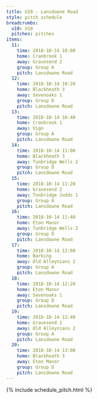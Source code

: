 ```yaml
---
title: U10 - Lansdowne Road
style: pitch_schedule
breadcrumbs:
  u10: U10
  pitches: pitches
items:
  11:
    time: 2018-10-14 10:00
    home: Cranbrook 1
    away: Gravesend 2
    group: Group A
    pitch: Lansdowne Road
  12:
    time: 2018-10-14 10:20
    home: Blackheath 3
    away: Sevenoaks 1
    group: Group D
    pitch: Lansdowne Road
  13:
    time: 2018-10-14 10:40
    home: Cranbrook 1
    away: Vigo
    group: Group A
    pitch: Lansdowne Road
  14:
    time: 2018-10-14 11:00
    home: Blackheath 3
    away: Tunbridge Wells 2
    group: Group D
    pitch: Lansdowne Road
  15:
    time: 2018-10-14 11:20
    home: Gravesend 2
    away: Tonbridge Judds 1
    group: Group A
    pitch: Lansdowne Road
  16:
    time: 2018-10-14 11:40
    home: Eton Manor
    away: Tunbridge Wells 2
    group: Group D
    pitch: Lansdowne Road
  17:
    time: 2018-10-14 12:00
    home: Barking
    away: Old Alleynians 2
    group: Group A
    pitch: Lansdowne Road
  18:
    time: 2018-10-14 12:20
    home: Eton Manor
    away: Sevenoaks 1
    group: Group D
    pitch: Lansdowne Road
  19:
    time: 2018-10-14 12:40
    home: Gravesend 2
    away: Old Alleynians 2
    group: Group A
    pitch: Lansdowne Road
  20:
    time: 2018-10-14 13:00
    home: Blackheath 3
    away: Eton Manor
    group: Group D
    pitch: Lansdowne Road
---
```


{% include schedule_pitch.html %}
